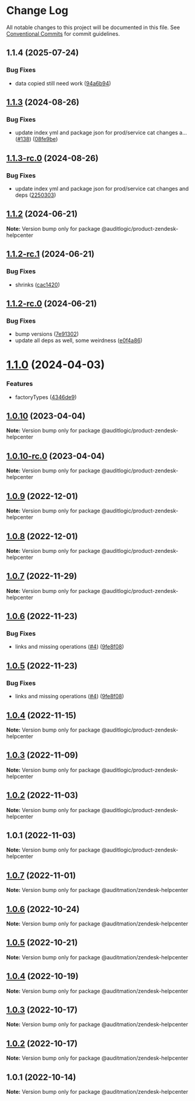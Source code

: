 # Change Log

All notable changes to this project will be documented in this file.
See [Conventional Commits](https://conventionalcommits.org) for commit guidelines.

## 1.1.4 (2025-07-24)


### Bug Fixes

* data copied still need work ([94a6b94](https://github.com/zerobias-org/product/commit/94a6b942fb0516367548599d739529536132755a))





## [1.1.3](https://github.com/auditlogic/product/compare/@auditlogic/product-zendesk-helpcenter@1.1.2...@auditlogic/product-zendesk-helpcenter@1.1.3) (2024-08-26)


### Bug Fixes

* update index yml and package json for prod/service cat changes a… ([#138](https://github.com/auditlogic/product/issues/138)) ([08fe9be](https://github.com/auditlogic/product/commit/08fe9beb1c8457462a19bc69caa02e6212d97e1a))





## [1.1.3-rc.0](https://github.com/auditlogic/product/compare/@auditlogic/product-zendesk-helpcenter@1.1.2...@auditlogic/product-zendesk-helpcenter@1.1.3-rc.0) (2024-08-26)


### Bug Fixes

* update index yml and package json for prod/service cat changes and deps ([2250303](https://github.com/auditlogic/product/commit/225030363a363608240135b7ebed386b28f01e4b))





## [1.1.2](https://github.com/auditlogic/product/compare/@auditlogic/product-zendesk-helpcenter@1.1.2-rc.1...@auditlogic/product-zendesk-helpcenter@1.1.2) (2024-06-21)

**Note:** Version bump only for package @auditlogic/product-zendesk-helpcenter





## [1.1.2-rc.1](https://github.com/auditlogic/product/compare/@auditlogic/product-zendesk-helpcenter@1.1.2-rc.0...@auditlogic/product-zendesk-helpcenter@1.1.2-rc.1) (2024-06-21)


### Bug Fixes

* shrinks ([cac1420](https://github.com/auditlogic/product/commit/cac14200fefcd8183ab69fe89a47bd3f70f563e9))





## [1.1.2-rc.0](https://github.com/auditlogic/product/compare/@auditlogic/product-zendesk-helpcenter@1.1.0...@auditlogic/product-zendesk-helpcenter@1.1.2-rc.0) (2024-06-21)


### Bug Fixes

* bump versions ([7e91302](https://github.com/auditlogic/product/commit/7e913023b8b312150ed7762c32fbbe616be71de5))
* update all deps as well, some weirdness ([e0f4a86](https://github.com/auditlogic/product/commit/e0f4a864714e2d3de6bbf3da014d5312fe53be2f))





# [1.1.0](https://github.com/auditlogic/product/compare/@auditlogic/product-zendesk-helpcenter@1.0.10...@auditlogic/product-zendesk-helpcenter@1.1.0) (2024-04-03)


### Features

* factoryTypes ([4346de9](https://github.com/auditlogic/product/commit/4346de92693aee892fccf725338ffc7b80ab182b))





## [1.0.10](https://github.com/auditlogic/product/compare/@auditlogic/product-zendesk-helpcenter@1.0.9...@auditlogic/product-zendesk-helpcenter@1.0.10) (2023-04-04)

**Note:** Version bump only for package @auditlogic/product-zendesk-helpcenter





## [1.0.10-rc.0](https://github.com/auditlogic/product/compare/@auditlogic/product-zendesk-helpcenter@1.0.9...@auditlogic/product-zendesk-helpcenter@1.0.10-rc.0) (2023-04-04)

**Note:** Version bump only for package @auditlogic/product-zendesk-helpcenter





## [1.0.9](https://github.com/auditlogic/product/compare/@auditlogic/product-zendesk-helpcenter@1.0.8...@auditlogic/product-zendesk-helpcenter@1.0.9) (2022-12-01)

**Note:** Version bump only for package @auditlogic/product-zendesk-helpcenter





## [1.0.8](https://github.com/auditlogic/product/compare/@auditlogic/product-zendesk-helpcenter@1.0.7...@auditlogic/product-zendesk-helpcenter@1.0.8) (2022-12-01)

**Note:** Version bump only for package @auditlogic/product-zendesk-helpcenter





## [1.0.7](https://github.com/auditlogic/product/compare/@auditlogic/product-zendesk-helpcenter@1.0.6...@auditlogic/product-zendesk-helpcenter@1.0.7) (2022-11-29)

**Note:** Version bump only for package @auditlogic/product-zendesk-helpcenter





## [1.0.6](https://github.com/auditlogic/product/compare/@auditlogic/product-zendesk-helpcenter@1.0.4...@auditlogic/product-zendesk-helpcenter@1.0.6) (2022-11-23)


### Bug Fixes

* links and missing operations ([#4](https://github.com/auditlogic/product/issues/4)) ([9fe8f08](https://github.com/auditlogic/product/commit/9fe8f08fe7c57fdb79f991ac35bd6ac2e7dcad38))





## [1.0.5](https://github.com/auditlogic/product/compare/@auditlogic/product-zendesk-helpcenter@1.0.4...@auditlogic/product-zendesk-helpcenter@1.0.5) (2022-11-23)


### Bug Fixes

* links and missing operations ([#4](https://github.com/auditlogic/product/issues/4)) ([9fe8f08](https://github.com/auditlogic/product/commit/9fe8f08fe7c57fdb79f991ac35bd6ac2e7dcad38))





## [1.0.4](https://github.com/auditlogic/product/compare/@auditlogic/product-zendesk-helpcenter@1.0.3...@auditlogic/product-zendesk-helpcenter@1.0.4) (2022-11-15)

**Note:** Version bump only for package @auditlogic/product-zendesk-helpcenter





## [1.0.3](https://github.com/auditlogic/product/compare/@auditlogic/product-zendesk-helpcenter@1.0.2...@auditlogic/product-zendesk-helpcenter@1.0.3) (2022-11-09)

**Note:** Version bump only for package @auditlogic/product-zendesk-helpcenter





## [1.0.2](https://github.com/auditlogic/product/compare/@auditlogic/product-zendesk-helpcenter@1.0.1...@auditlogic/product-zendesk-helpcenter@1.0.2) (2022-11-03)

**Note:** Version bump only for package @auditlogic/product-zendesk-helpcenter





## 1.0.1 (2022-11-03)

**Note:** Version bump only for package @auditlogic/product-zendesk-helpcenter





## [1.0.7](https://github.com/auditmation/store-content/compare/@auditmation/zendesk-helpcenter@1.0.6...@auditmation/zendesk-helpcenter@1.0.7) (2022-11-01)

**Note:** Version bump only for package @auditmation/zendesk-helpcenter





## [1.0.6](https://github.com/auditmation/store-content/compare/@auditmation/zendesk-helpcenter@1.0.5...@auditmation/zendesk-helpcenter@1.0.6) (2022-10-24)

**Note:** Version bump only for package @auditmation/zendesk-helpcenter





## [1.0.5](https://github.com/auditmation/store-content/compare/@auditmation/zendesk-helpcenter@1.0.4...@auditmation/zendesk-helpcenter@1.0.5) (2022-10-21)

**Note:** Version bump only for package @auditmation/zendesk-helpcenter





## [1.0.4](https://github.com/auditmation/store-content/compare/@auditmation/zendesk-helpcenter@1.0.3...@auditmation/zendesk-helpcenter@1.0.4) (2022-10-19)

**Note:** Version bump only for package @auditmation/zendesk-helpcenter





## [1.0.3](https://github.com/auditmation/store-content/compare/@auditmation/zendesk-helpcenter@1.0.2...@auditmation/zendesk-helpcenter@1.0.3) (2022-10-17)

**Note:** Version bump only for package @auditmation/zendesk-helpcenter





## [1.0.2](https://github.com/auditmation/store-content/compare/@auditmation/zendesk-helpcenter@1.0.1...@auditmation/zendesk-helpcenter@1.0.2) (2022-10-17)

**Note:** Version bump only for package @auditmation/zendesk-helpcenter





## 1.0.1 (2022-10-14)

**Note:** Version bump only for package @auditmation/zendesk-helpcenter
